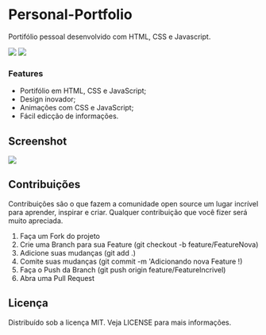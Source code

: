 # Personal-Portfolio
Portifólio pessoal desenvolvido com HTML, CSS e Javascript.

![](https://img.shields.io/github/languages/top/danielalves96/Personal-Portfolio?style=flat-square) ![](https://img.shields.io/badge/release-v1.0.0-green?style=flat-square&logo=appveyor)

### Features

- Portifólio em HTML, CSS e JavaScript;
- Design inovador;
- Animações com CSS e JavaScript;
- Fácil edicção de informações.

## Screenshot

![](https://raw.githubusercontent.com/danielalves96/Images/master/Projetos/Portfolio/FireShot%20Capture%20015%20-%20Daniel%20Luiz%20Alves%20-%20Portfolio%20-%20danielluizalves.netlify.app.png?token=AO6ZGFKDB46HL47JJPK4MI2674RDC)

## Contribuições

Contribuições são o que fazem a comunidade open source um lugar incrível para aprender, inspirar e criar. Qualquer contribuição que você fizer será muito apreciada.

1. Faça um Fork do projeto
2. Crie uma Branch para sua Feature (git checkout -b feature/FeatureNova)
3. Adicione suas mudanças (git add .)
4. Comite suas mudanças (git commit -m 'Adicionando nova Feature !)
5. Faça o Push da Branch (git push origin feature/FeatureIncrivel)
6. Abra uma Pull Request

## Licença
Distribuído sob a licença MIT. Veja LICENSE para mais informações.
